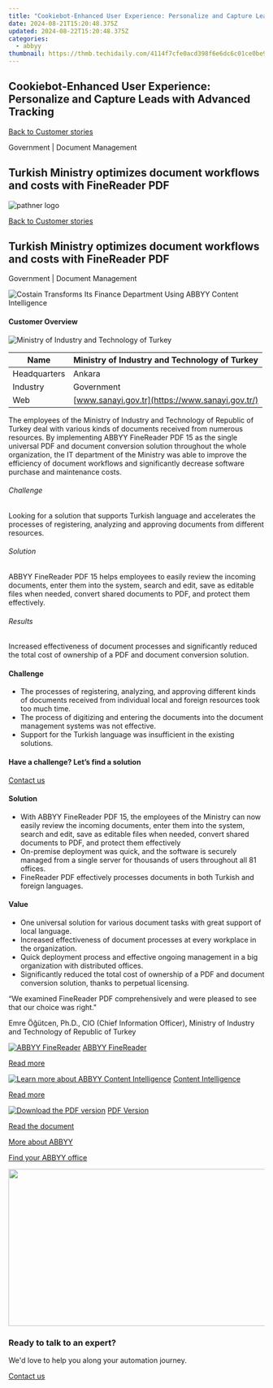 ```yaml
---
title: "Cookiebot-Enhanced User Experience: Personalize and Capture Leads with Advanced Tracking"
date: 2024-08-21T15:20:48.375Z
updated: 2024-08-22T15:20:48.375Z
categories:
  - abbyy
thumbnail: https://thmb.techidaily.com/4114f7cfe0acd398f6e6dc6c01ce0be957bdf6a2654636b72d1c325e241fdeaf.png
---
```


## Cookiebot-Enhanced User Experience: Personalize and Capture Leads with Advanced Tracking

[Back to Customer stories](https://tools.techidaily.com/abbyy/products/)

Government | Document Management

## Turkish Ministry optimizes document workflows and costs with FineReader PDF 

![pathner logo](https://content.abbyy.com/-/media/project/abbyy/abbyy/logos-white/en/141001.png?h=40&iar=0&w=120)

[Back to Customer stories](https://tools.techidaily.com/abbyy/products/)

## Turkish Ministry optimizes document workflows and costs with FineReader PDF 

Government | Document Management 

![Costain Transforms Its Finance Department Using ABBYY Content Intelligence](https://static1.abbyy.com/abbyycommedia/30468/19a-turkish-ministry-cover-556x303.jpg) 

#### Customer Overview

![Ministry of Industry and Technology of Turkey](https://static3.abbyy.com/abbyycommedia/30467/ministry-of-industry-and-technology-logo-183x54.jpg) 

| Name         | Ministry of Industry and Technology of Turkey   |
| ------------ | ----------------------------------------------- |
| Headquarters | Ankara                                          |
| Industry     | Government                                      |
| Web          | [www.sanayi.gov.tr](https://www.sanayi.gov.tr/) |

The employees of the Ministry of Industry and Technology of Republic of Turkey deal with various kinds of documents received from numerous resources. By implementing ABBYY FineReader PDF 15 as the single universal PDF and document conversion solution throughout the whole organization, the IT department of the Ministry was able to improve the efficiency of document workflows and significantly decrease software purchase and maintenance costs.

###### Challenge

Looking for a solution that supports Turkish language and accelerates the processes of registering, analyzing and approving documents from different resources.

###### Solution

ABBYY FineReader PDF 15 helps employees to easily review the incoming documents, enter them into the system, search and edit, save as editable files when needed, convert shared documents to PDF, and protect them effectively.

###### Results

Increased effectiveness of document processes and significantly reduced the total cost of ownership of a PDF and document conversion solution.

#### Challenge

* The processes of registering, analyzing, and approving different kinds of documents received from individual local and foreign resources took too much time.
* The process of digitizing and entering the documents into the document management systems was not effective.
* Support for the Turkish language was insufficient in the existing solutions.

#### Have a challenge? Let’s find a solution  

[Contact us](https://tools.techidaily.com/abbyy/products/) 

#### Solution

* With ABBYY FineReader PDF 15, the employees of the Ministry can now easily review the incoming documents, enter them into the system, search and edit, save as editable files when needed, convert shared documents to PDF, and protect them effectively
* On-premise deployment was quick, and the software is securely managed from a single server for thousands of users throughout all 81 offices.
* FineReader PDF effectively processes documents in both Turkish and foreign languages.

#### Value

* One universal solution for various document tasks with great support of local language.
* Increased effectiveness of document processes at every workplace in the organization.
* Quick deployment process and effective ongoing management in a big organization with distributed offices.
* Significantly reduced the total cost of ownership of a PDF and document conversion solution, thanks to perpetual licensing.

 “We examined FineReader PDF comprehensively and were pleased to see that our choice was right."

 Emre Öğütcen, Ph.D., CIO (Chief Information Officer), Ministry of Industry and Technology of Republic of Turkey

[![ABBYY FineReader](https://static1.abbyy.com/abbyycommedia/14345/2-finereader.jpg)](https://tools.techidaily.com/abbyy/products/) [ABBYY FineReader](https://tools.techidaily.com/abbyy/products/) 

[Read more](https://tools.techidaily.com/abbyy/products/) 

[![Learn more about ABBYY Content Intelligence](https://static2.abbyy.com/abbyycommedia/24337/mailroom_automation_360x162.jpg)](https://tools.techidaily.com/abbyy/products/) [Content Intelligence](https://tools.techidaily.com/abbyy/products/) 

[Read more](https://tools.techidaily.com/abbyy/products/) 

[![Download the PDF version](https://static1.abbyy.com/abbyycommedia/30471/19c-turkish-ministry-cover-360x162.jpg)](https://static1.abbyy.com/abbyycommedia/30462/turkish-ministry-customer-story-en-12809.pdf "PDF Version") [PDF Version](https://static1.abbyy.com/abbyycommedia/30462/turkish-ministry-customer-story-en-12809.pdf "PDF Version") 

[Read the document](https://static1.abbyy.com/abbyycommedia/30462/turkish-ministry-customer-story-en-12809.pdf "PDF Version") 

[More about ABBYY](https://tools.techidaily.com/abbyy/products/) 

[Find your ABBYY office](https://tools.techidaily.com/abbyy/products/) 

<!-- affiliate ads begin -->
<a href="https://martinic.evyy.net/c/5597632/1422856/4482" target="_top" id="1422856"><img src="//a.impactradius-go.com/display-ad/4482-1422856" border="0" alt="" width="580" height="309"/></a>
<!-- affiliate ads end -->
### Ready to talk to an expert?

We'd love to help you along your automation journey.

[Contact us](https://tools.techidaily.com/abbyy/products/)

<ins class="adsbygoogle"
     style="display:block"
     data-ad-format="autorelaxed"
     data-ad-client="ca-pub-7571918770474297"
     data-ad-slot="1223367746"></ins>



<ins class="adsbygoogle"
     style="display:block"
     data-ad-client="ca-pub-7571918770474297"
     data-ad-slot="8358498916"
     data-ad-format="auto"
     data-full-width-responsive="true"></ins>
